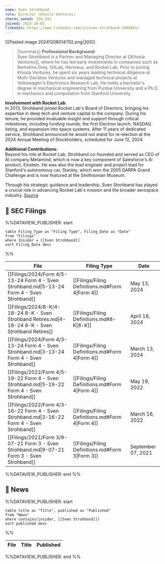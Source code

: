 ```yaml
---
name: Sven Strohband
role: Director (Khosla Ventures)
shares_owned: 324,341
joined: 2013-10-01
linkedin: https://www.linkedin.com/in/sven-strohband-348b841/
---
```


![[Pasted image 20241208014702.png|300]]

>[!summary]
**Professional Background**:  
Sven Strohband is a Partner and Managing Director at [[Khosla Ventures]], where he has led early investments in companies such as Berkshire Grey, GitLab, Hermeus, and Rocket Lab. Prior to joining Khosla Ventures, he spent six years leading technical diligence at Mohr Davidow Ventures and managed technical projects at Volkswagen's Electronics Research Lab. He holds a bachelor's degree in mechanical engineering from Purdue University and a Ph.D. in mechanics and computation from Stanford University.
>
**Involvement with Rocket Lab**:  
In 2013, Strohband joined Rocket Lab's Board of Directors, bringing his expertise in deep tech and venture capital to the company. During his tenure, he provided invaluable insight and support through critical milestones, including funding rounds, the first Electron launch, NASDAQ listing, and expansion into space systems. After 11 years of dedicated service, Strohband announced he would not stand for re-election at the 2024 Annual Meeting of Stockholders, scheduled for June 12, 2024. 
>
**Additional Contributions**:  
Beyond his role at Rocket Lab, Strohband co-founded and served as CEO of AI company Metamind, which is now a key component of Salesforce's AI product, Einstein. He was also the lead engineer and project lead for Stanford's autonomous car, Stanley, which won the 2005 DARPA Grand Challenge and is now featured at the Smithsonian Museum.
>
Through his strategic guidance and leadership, Sven Strohband has played a crucial role in advancing Rocket Lab's mission and the broader aerospace industry.
[Source](https://www.rocketlabusa.com/about/team/)


## 💼 SEC Filings
%%DATAVIEW_PUBLISHER: start
```
table Filing_Type as "Filing Type", Filing_Date as "Date"
from "Filings"
where Insider = [[Sven Strohband]]
sort Filing_Date desc

```
%%

| File                                                                                               | Filing Type                                      | Date               |
| -------------------------------------------------------------------------------------------------- | ------------------------------------------------ | ------------------ |
| [[Filings/2024/Form 4/5-13-24 Form 4 - Sven Strohband.md\|5-13-24 Form 4 - Sven Strohband]]        | [[Filings/Filing Definitions.md#Form 4\|Form 4]] | May 13, 2024       |
| [[Filings/2024/8-K/4-18-24 8-K - Sven Strohband Retires.md\|4-18-24 8-K - Sven Strohband Retires]] | [[Filings/Filing Definitions.md#8-K\|8-K]]       | April 18, 2024     |
| [[Filings/2024/Form 4/3-13-24 Form 4 - Sven Strohband.md\|3-13-24 Form 4 - Sven Strohband]]        | [[Filings/Filing Definitions.md#Form 4\|Form 4]] | March 13, 2024     |
| [[Filings/2022/Form 4/5-19-22 Form 4 - Sven Strohband.md\|5-19-22 Form 4 - Sven Strohband]]        | [[Filings/Filing Definitions.md#Form 4\|Form 4]] | May 19, 2022       |
| [[Filings/2022/Form 4/3-16-22 Form 4 - Sven Strohband.md\|3-16-22 Form 4 - Sven Strohband]]        | [[Filings/Filing Definitions.md#Form 4\|Form 4]] | March 16, 2022     |
| [[Filings/2021/Form 3/9-07-21 Form 3 - Sven Strohband.md\|9-07-21 Form 3 - Sven Strohband]]        | [[Filings/Filing Definitions.md#Form 3\|Form 3]] | September 07, 2021 |

%%DATAVIEW_PUBLISHER: end %%

## 📰 News
%%DATAVIEW_PUBLISHER: start
```
table title as "Title", published as "Published"
from "News"
where contains(insider, [[Sven Strohband]])
sort published desc
```
%%

| File | Title | Published |
| ---- | ----- | --------- |

%%DATAVIEW_PUBLISHER: end %%
